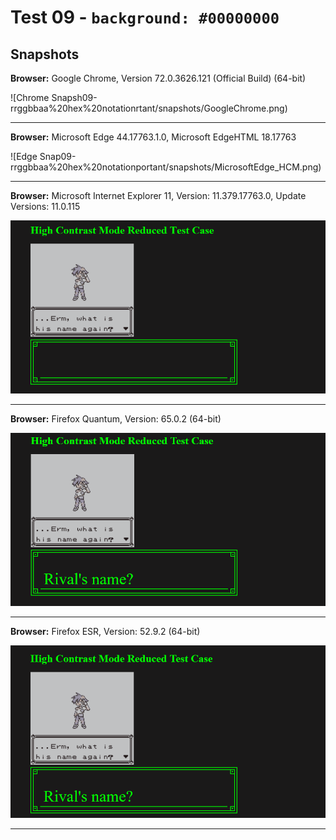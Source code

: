 # Test 09 - `background: #00000000`

## Snapshots
**Browser:** Google Chrome, Version 72.0.3626.121 (Official Build) (64-bit)

![Chrome Snapsh09-rrggbbaa%20hex%20notationrtant/snapshots/GoogleChrome.png)
___

**Browser:** Microsoft Edge 44.17763.1.0, Microsoft EdgeHTML 18.17763

![Edge Snap09-rrggbbaa%20hex%20notationportant/snapshots/MicrosoftEdge_HCM.png)
___
**Browser:** Microsoft Internet Explorer 11, Version: 11.379.17763.0, Update Versions: 11.0.115

![Internet Explorer Snapshot](/09-rrggbbaa%20hex%20notation/snapshots/InternetExplorer_HCM.png)
___
**Browser:** Firefox Quantum, Version: 65.0.2 (64-bit)

![Firefox Quantum Snapshot](/09-rrggbbaa%20hex%20notation/snapshots/FirefoxQuantum_HCM.png)
___
**Browser:** Firefox ESR, Version: 52.9.2 (64-bit)

![Firefox ESR Snapshot](/09-rrggbbaa%20hex%20notation/snapshots/FirefoxESR_HCM.png)
___
